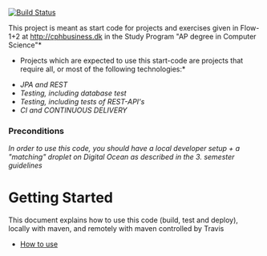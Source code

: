 [![Build Status](https://travis-ci.org/sslhansen/3semCA1.svg?branch=master)](https://travis-ci.org/sslhansen/3semCA1)

This project is meant as start code for projects and exercises given in Flow-1+2 at http://cphbusiness.dk in the Study Program "AP degree in Computer Science"*

*  Projects which are expected to use this start-code are projects that require all, or most of the following technologies:*
 - *JPA and REST*
- *Testing, including database test*
- *Testing, including tests of REST-API's*
- *CI and CONTINUOUS DELIVERY*

### Preconditions
*In order to use this code, you should have a local developer setup + a "matching" droplet on Digital Ocean as described in the 3. semester guidelines* 
# Getting Started

This document explains how to use this code (build, test and deploy), locally with maven, and remotely with maven controlled by Travis
 - [How to use](https://docs.google.com/document/d/1K6s6Tt65bzB8bCSE_NUE8alJrLRNTKCwax3GEm4OjOE/edit?usp=sharing)
